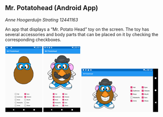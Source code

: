 ## Mr. Potatohead (Android App)


*Anne Hoogerduijn Strating*
*12441163*



An app that displays a “Mr. Potato Head” toy on the screen. The toy has several accessories and body parts that 
can be placed on it by checking the corresponding checkboxes.  


<p align="center">
  <img src="https://github.com/AnneHS/Mr.-Potatohead/blob/master/app/doc/portrait1.png" height="5%" width="24%"/> <img
  src="https://github.com/AnneHS/Mr.-Potatohead/blob/master/app/doc/portrait2.png" height="5%" width="24%"/>  
  
  
  
  
  <img src="https://github.com/AnneHS/Mr.-Potatohead/blob/master/app/doc/landscape.PNG" height="15%" width="50%"/>
</p>
